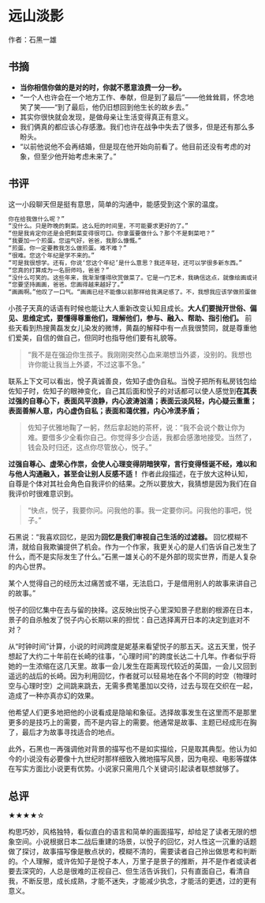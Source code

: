 # 远山淡影

作者：石黑一雄

## 书摘

- **当你相信你做的是对的时，你就不愿意浪费一分一秒。**
- “一个人也许会在一个地方工作、奉献，但是到了最后”——他耸耸肩，怀念地笑了笑——“到了最后，他仍旧想回到他生长的故乡去。”
- 其实你很快就会发现，是做母亲让生活变得真正有意义。
- 我们俩真的都应该心存感激。我们也许在战争中失去了很多，但是还有那么多盼头。
- “以前他说他不会再结婚，但是现在他开始向前看了。他目前还没有考虑的对象，但至少他开始考虑未来了。”

## 书评

这一小段聊天但是挺有意思，简单的沟通中，能感受到这个家的温度。

```html
你在给我做什么呢？”
“没什么。只是昨晚的剩菜。这么短的时间里，不可能要求更好的了。”
“但是我肯定你还是会把剩菜变得很可口。你拿蛋要做什么？那个不是剩菜吧？”
“我要加一个煎蛋。您运气好，爸爸，我那么慷慨。”
“煎蛋。你一定要教我怎么做煎蛋。难不难？”
“很难。您这个年纪是学不来的。”
“可是我很想学。还有，你说‘您这个年纪’是什么意思？我还年轻，还可以学很多新东西。”
“您真的打算成为一名厨师吗，爸爸？”
“没什么可笑的。这些年来，我渐渐懂得欣赏做菜了。它是一门艺术，我确信这点，就像绘画或诗歌一样高雅。不能因为它的产品很快就消失了而不懂得欣赏。”
“您要坚持画画，爸爸。您画得越来越好了。”
“画画啊。”他叹了一口气。“画画已经不能像以前那样给我满足感了。不，我想我应该学做煎蛋做得跟你一样好，悦子。我回福冈前你一定要教我。”
```

小孩子天真的话语有时候也能让大人重新改变认知且成长。**大人们要抛开世俗、偏见、思维定式，要懂得尊重他们，理解他们，参与、融入、帮助、指引他们。** 前些天看到热搜黄磊发女儿染发的微博，黄磊的解释中有一点我很赞同，就是尊重他们爱美，自信的做自己，但同时也指导他们要有礼貌等。

> “我不是在强迫你生孩子。我刚刚突然心血来潮想当外婆，没别的。我想也许你能让我当上外婆，不过这事不急。”

联系上下文可以看出，悅子真诚善良，佐知子虚伪自私。当悅子把所有私房钱包给佐知子时，佐知子的眼神变化，自己其后面和悅子的对话都可以使人感觉到**在其表过强的自尊心下，表面风平浪静，内心波涛汹涌；表面云淡风轻，内心疑云重重；表面善解人意，内心虚伪自私；表面和蔼优雅，内心冷漠矛盾；**

> 佐知子优雅地鞠了一躬，然后拿起她的茶杯，说：“我不会说个数让你为难。要借多少全看你自己。你觉得多少合适，我都会感激地接受。当然了，钱会及时归还，这点你尽管放心，悦子。”

**过强自尊心、虚荣心作祟，会使人心理变得阴暗狭窄，言行变得怪诞不经，难以和与他人沟通融入，甚至会让别人反感不适！** 作者此段描述，在于放大这种认知，自尊是个体对其社会角色自我评价的结果。之所以要放大，我猜想是因为我们在自我评价时很难意识到。

> “快点，悦子，我要你问。问我他的事。我一定要你问。问我他的事吧，悦子。”

石黑说：“我喜欢回忆，是因为**回忆是我们审视自己生活的过滤器。** 回忆模糊不清，就给自我欺骗提供了机会。作为一个作家，我更关心的是人们告诉自己发生了什么，而不是实际发生了什么。”石黑一雄关心的不是外部的现实世界，而是人复杂的内心世界。

某个人觉得自己的经历太过痛苦或不堪，无法启口，于是借用别人的故事来讲自己的故事。”

悦子的回忆集中在去与留的抉择。这反映出悦子心里深知景子悲剧的根源在日本，景子的自杀触发了悦子内心长期以来的担忧：自己选择离开日本的决定到底对不对？

从“时钟时间”计算，小说的时间跨度是妮基来看望悦子的那五天。这五天里，悦子想起了大约二十年前在长崎的往事，“心理时间”的跨度长达二十几年。作者似乎将她的一生浓缩在这几天里。故事一会儿发生在距离现代较近的英国，一会儿又回到遥远的战后的长崎。因为利用回忆，作者就可以轻易地在各个不同的时空（物理时空与心理时空）之间跳来跳去，无需多费笔墨加以交待，过去与现在交织在一起，造成了一种亦真亦幻的效果。

他希望人们更多地把他的小说看成是隐喻和象征。选择故事发生在这里而不是那里更多的是技巧上的需要，而不是内容上的需要。他通常是故事、主题已经成形在胸了，最后才为故事寻找适合的地点。

此外，石黑也一再强调他对背景的描写也不是如实描绘，只是取其典型。他认为如今的小说没有必要像十九世纪时那样细致入微地描写风景，因为电视、电影等媒体在写实方面比小说更有优势。小说家只需用几个关键词引起读者联想就够了。

## 总评

★★★★☆

构思巧妙，风格独特，看似直白的语言和简单的画面描写，却给足了读者无限的想象空间。小说根据日本二战后重建的场景，以悅子的回忆，对人性这一沉重的话题做了探讨，故事描写像是散点状的，模糊不清的，需要读者自己拎出做思考和判断的。个人理解，或许佐知子是悅子本人，万里子是景子的推断，并不是作者或读者要去深究的，人总是很难的正视自己、但生活告诉我们，只有直面自己，看清自我，不断反思，成长成熟，才能不迷失，才能减少执念，才能活的更透，过的更有意义。
